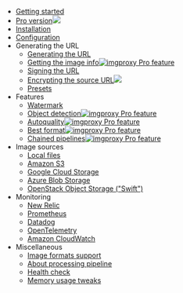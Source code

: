 * [Getting started](GETTING_STARTED.md)
* [Pro version<img src="/assets/pro.svg">](https://imgproxy.net/#pro)
* [Installation](installation.md)
* [Configuration](configuration.md)
* Generating the URL
  * [Generating the URL](generating_the_url.md)
  * [Getting the image info<img title="imgproxy Pro feature" src="/assets/pro.svg">](getting_the_image_info.md)
  * [Signing the URL](signing_the_url.md)
  * [Encrypting the source URL<img src="/assets/pro.svg">](encrypting_the_source_url.md)
  * [Presets](presets.md)
* Features
  * [Watermark](watermark.md)
  * [Object detection<img title="imgproxy Pro feature" src="/assets/pro.svg">](object_detection.md)
  * [Autoquality<img title="imgproxy Pro feature" src="/assets/pro.svg">](autoquality.md)
  * [Best format<img title="imgproxy Pro feature" src="/assets/pro.svg">](best_format.md)
  * [Chained pipelines<img title="imgproxy Pro feature" src="/assets/pro.svg">](chained_pipelines.md)
* Image sources
  * [Local files](serving_local_files.md)
  * [Amazon S3](serving_files_from_s3.md)
  * [Google Cloud Storage](serving_files_from_google_cloud_storage.md)
  * [Azure Blob Storage](serving_files_from_azure_blob_storage.md)
  * [OpenStack Object Storage ("Swift")](serving_files_from_openstack_swift.md)
* Monitoring
  * [New Relic](new_relic.md)
  * [Prometheus](prometheus.md)
  * [Datadog](datadog.md)
  * [OpenTelemetry](open_telemetry.md)
  * [Amazon CloudWatch](cloud_watch.md)
* Miscellaneous
  * [Image formats support](image_formats_support.md)
  * [About processing pipeline](about_processing_pipeline.md)
  * [Health check](healthcheck.md)
  * [Memory usage tweaks](memory_usage_tweaks.md)

